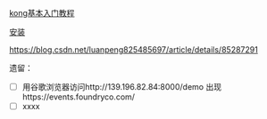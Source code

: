 [kong基本入门教程](https://blog.csdn.net/robinhunan/article/details/103492415)

[安装](https://segmentfault.com/a/1190000039774218)



https://blog.csdn.net/luanpeng825485697/article/details/85287291



遗留：

- [ ] 用谷歌浏览器访问http://139.196.82.84:8000/demo 出现https://events.foundryco.com/
- [ ] xxxx
